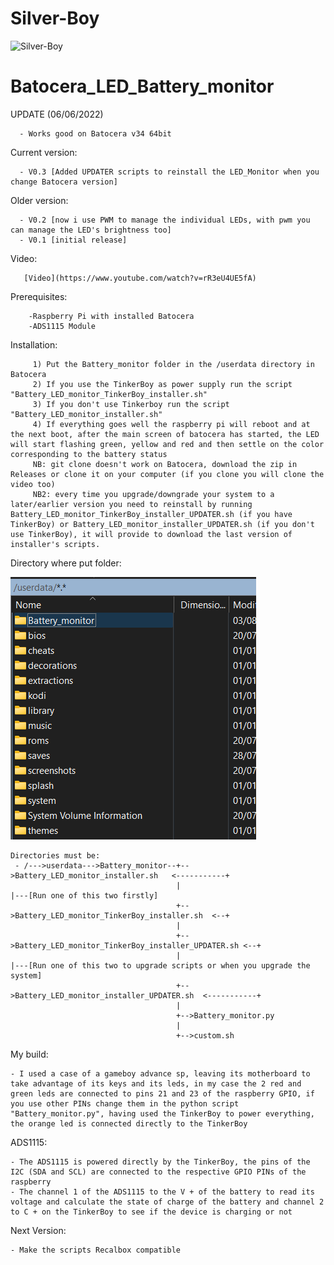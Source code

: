 # Silver-Boy

![Silver-Boy](https://github.com/nsilveri/Silver-Boy/blob/main/images/photo_2022-05-28_14-05-26.jpg)

# Batocera_LED_Battery_monitor

  UPDATE (06/06/2022)
  
      - Works good on Batocera v34 64bit
      
  Current version:
    
      - V0.3 [Added UPDATER scripts to reinstall the LED_Monitor when you change Batocera version]
      
  Older version:
  
      - V0.2 [now i use PWM to manage the individual LEDs, with pwm you can manage the LED's brightness too]
      - V0.1 [initial release]
  
  Video:
  
       [Video](https://www.youtube.com/watch?v=rR3eU4UE5fA)       
       
       
  Prerequisites:
    
        -Raspberry Pi with installed Batocera
        -ADS1115 Module
  Installation: 
    
         1) Put the Battery_monitor folder in the /userdata directory in Batocera 
         2) If you use the TinkerBoy as power supply run the script "Battery_LED_monitor_TinkerBoy_installer.sh"
         3) If you don't use Tinkerboy run the script "Battery_LED_monitor_installer.sh"
         4) If everything goes well the raspberry pi will reboot and at the next boot, after the main screen of batocera has started, the LED will start flashing green, yellow and red and then settle on the color corresponding to the battery status
         NB: git clone doesn't work on Batocera, download the zip in Releases or clone it on your computer (if you clone you will clone the video too)
         NB2: every time you upgrade/downgrade your system to a later/earlier version you need to reinstall by running Battery_LED_monitor_TinkerBoy_installer_UPDATER.sh (if you have TinkerBoy) or Battery_LED_monitor_installer_UPDATER.sh (if you don't use TinkerBoy), it will provide to download the last version of installer's scripts.
 
 Directory where put folder:
 
 ![Directory where put folder](https://github.com/nsilveri/Batocera_LED_Battery_monitor/blob/main/images/directory.png)
 
    Directories must be:
     - /--->userdata--->Battery_monitor--+-->Battery_LED_monitor_installer.sh   <-----------+
                                         |                                                  |---[Run one of this two firstly]
                                         +-->Battery_LED_monitor_TinkerBoy_installer.sh  <--+
                                         |
                                         +-->Battery_LED_monitor_TinkerBoy_installer_UPDATER.sh <--+
                                         |                                                         |---[Run one of this two to upgrade scripts or when you upgrade the system]
                                         +-->Battery_LED_monitor_installer_UPDATER.sh  <-----------+
                                         |
                                         +-->Battery_monitor.py
                                         |
                                         +-->custom.sh
 
 My build:  
 
    - I used a case of a gameboy advance sp, leaving its motherboard to take advantage of its keys and its leds, in my case the 2 red and green leds are connected to pins 21 and 23 of the raspberry GPIO, if you use other PINs change them in the python script "Battery_monitor.py", having used the TinkerBoy to power everything,
    the orange led is connected directly to the TinkerBoy
 ADS1115:
 
    - The ADS1115 is powered directly by the TinkerBoy, the pins of the I2C (SDA and SCL) are connected to the respective GPIO PINs of the raspberry 
    - The channel 1 of the ADS1115 to the V + of the battery to read its voltage and calculate the state of charge of the battery and channel 2 to C + on the TinkerBoy to see if the device is charging or not
    
Next Version:

    - Make the scripts Recalbox compatible
    
   
    
  

